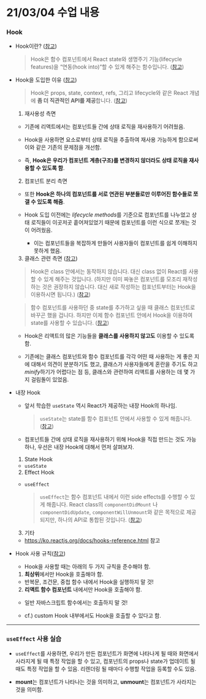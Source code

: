 # 21/03/04 수업 내용
### Hook

- Hook이란? ([참고](https://ko.reactjs.org/docs/hooks-overview.html#but-what-is-a-hook))

  > Hook은 함수 컴포넌트에서 React state와 생명주기 기능(lifecycle features)을 “연동(hook into)“할 수 있게 해주는 함수입니다. ([참고](https://ko.reactjs.org/docs/hooks-overview.html#but-what-is-a-hook))

- Hook을 도입한 이유 ([참고](https://reactjs.org/docs/hooks-intro.html#complex-components-become-hard-to-understand))

  > Hook은 props, state, context, refs, 그리고 lifecycle와 같은 React 개념에 **좀 더 직관적인 API를 제공**합니다. ([참고](https://ko.reactjs.org/docs/hooks-intro.html#no-breaking-changes))

  1. 재사용성 측면

    - 기존에 리액트에서는 컴포넌트들 간에 상태 로직을 재사용하기 어려웠음.

    - Hook을 사용하면 요소로부터 상태 로직을 추출하여 재사용 가능하게 함으로써 이와 같은 기존의 문제점을 개선함.

    - 즉, **Hook은 우리가 컴포넌트 계층(구조)를 변경하지 않더라도 상태 로직을 재사용할 수 있도록 함**.

  2. 컴포넌트 분리 측면

    - 또한 **Hook은 하나의 컴포넌트를 서로 연관된 부분들로만 이루어진 함수들로 쪼갤 수 있도록 해줌**.

    - Hook 도입 이전에는 *lifecycle methods*를 기준으로 컴포넌트를 나누었고 상태 로직들이 이곳저곳 흩어져있었기 때문에 컴포넌트를 이런 식으로 쪼개는 것이 어려웠음.

      - 이는 컴포넌트들을 복잡하게 만들어 사용자들이 컴포넌트를 쉽게 이해하지 못하게 했음.

  3. 클래스 관련 측면 ([참고](https://reactjs.org/docs/hooks-intro.html#classes-confuse-both-people-and-machines))

    > Hook은 class 안에서는 동작하지 않습니다. 대신 class 없이 React를 사용할 수 있게 해주는 것입니다. (하지만 이미 짜놓은 컴포넌트를 모조리 재작성하는 것은 권장하지 않습니다. 대신 새로 작성하는 컴포넌트부터는 Hook을 이용하시면 됩니다.) ([참고](https://ko.reactjs.org/docs/hooks-overview.html#but-what-is-a-hook))

    > 함수 컴포넌트를 사용하던 중 state를 추가하고 싶을 때 클래스 컴포넌트로 바꾸곤 했을 겁니다. 하지만 이제 함수 컴포넌트 안에서 Hook을 이용하여 state를 사용할 수 있습니다. ([참고](https://ko.reactjs.org/docs/hooks-state.html#whats-a-hook))

    - Hook은 리액트의 많은 기능들을 **클래스를 사용하지 않고도** 이용할 수 있도록 함.

    - 기존에는 클래스 컴포넌트와 함수 컴포넌트를 각각 어떤 때 사용하는 게 좋은 지에 대해서 의견이 분분하기도 했고, 클래스가 사용자들에게 혼란을 주기도 하고 *minify*하기가 어렵다는 점 등, 클래스와 관련하여 리액트를 사용하는 데 몇 가지 걸림돌이 있었음.

- 내장 Hook

  - 앞서 학습한 `useState` 역시 React가 제공하는 내장 Hook의 하나임.

    > `useState`는 state를 함수 컴포넌트 안에서 사용할 수 있게 해줍니다. ([참고](https://ko.reactjs.org/docs/hooks-state.html#whats-a-hook))

  - 컴포넌트들 간에 상태 로직을 재사용하기 위해 Hook을 직접 만드는 것도 가능하나, 우선은 내장 Hook에 대해서 먼저 살펴보자.

  1. State Hook

    - `useState`

  2. Effect Hook

    - `useEffect`

      > `useEffect`는 함수 컴포넌트 내에서 이런 side effects를 수행할 수 있게 해줍니다. React class의 `componentDidMount` 나 `componentDidUpdate`, `componentWillUnmount`와 같은 목적으로 제공되지만, 하나의 API로 통합된 것입니다. ([참고](https://ko.reactjs.org/docs/hooks-overview.html#effect-hook))

  3. 기타

    - https://ko.reactjs.org/docs/hooks-reference.html 참고

- Hook 사용 규칙([참고](https://ko.reactjs.org/docs/hooks-overview.html#rules-of-hooks))

  - Hook을 사용할 때는 아래의 두 가지 규칙을 준수해야 함.

  1. **최상위**에서만 Hook을 호출해야 함.

    - 반복문, 조건문, 중첩 함수 내에서 Hook을 실행하지 말 것!

  2. **리액트 함수 컴포넌트** 내에서만 Hook을 호출해야 함.

    - 일반 자바스크립트 함수에서는 호출하지 말 것!

  - cf.) custom Hook 내부에서도 Hook을 호출할 수 있다고 함.

___
### `useEffect` 사용 실습

- `useEffect`를 사용하면, 우리가 만든 컴포넌트가 화면에 나타나게 될 때와 화면에서 사라지게 될 때 특정 작업을 할 수 있고, 컴포넌트의 props나 state가 업데이트 될 때도 특정 작업을 할 수 있음. 리렌더링 될 때마다 수행할 작업을 등록할 수도 있음.

- **mount**는 컴포넌트가 나타나는 것을 의미하고, **unmount**는 컴포넌트가 사라지는 것을 의미함.

